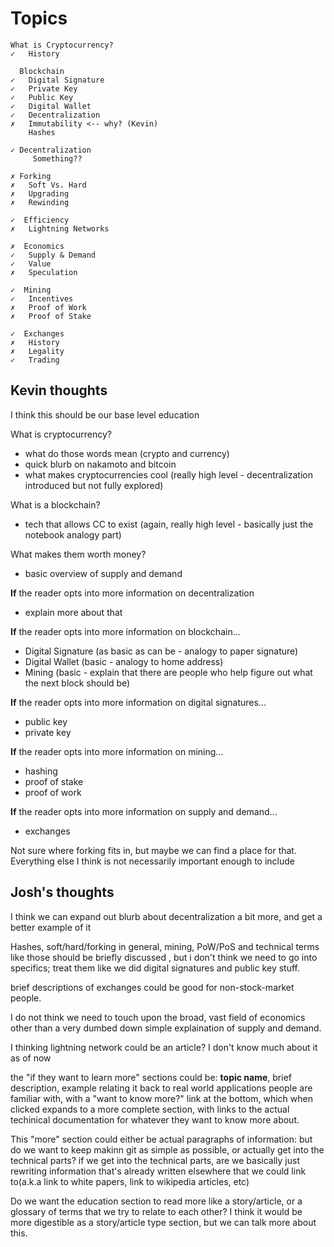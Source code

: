 # Topics
```
What is Cryptocurrency?
✓   History
  
  Blockchain
✓   Digital Signature
✓   Private Key
✓   Public Key
✓   Digital Wallet
✓   Decentralization
✗   Immutability <-- why? (Kevin)
    Hashes

✓ Decentralization
     Something??

✗ Forking
✗   Soft Vs. Hard
✗   Upgrading
✗   Rewinding

✓  Efficiency
✗   Lightning Networks
  
✗  Economics
✓   Supply & Demand
✓   Value
✗   Speculation
    
✓  Mining
✓   Incentives
✗   Proof of Work
✗   Proof of Stake
    
✓  Exchanges
✗   History
✗   Legality
✓   Trading
```



## Kevin thoughts
I think this should be our base level education

What is cryptocurrency?
- what do those words mean (crypto and currency)
- quick blurb on nakamoto and bitcoin
- what makes cryptocurrencies cool (really high level - decentralization introduced but not fully explored)
    
What is a blockchain?
  - tech that allows CC to exist (again, really high level - basically just the notebook analogy part)
    
What makes them worth money?
- basic overview of supply and demand

**If** the reader opts into more information on decentralization
- explain more about that

**If** the reader opts into more information on blockchain...
- Digital Signature (as basic as can be - analogy to paper signature)
- Digital Wallet (basic - analogy to home address)
- Mining (basic - explain that there are people who help figure out what the next block should be)
  
**If** the reader opts into more information on digital signatures...
- public key
- private key
 
**If** the reader opts into more information on mining...
- hashing
- proof of stake
- proof of work
  
**If** the reader opts into more information on supply and demand...
- exchanges
  
Not sure where forking fits in, but maybe we can find a place for that.  Everything else I think is not necessarily important enough to include


## Josh's thoughts
I think we can expand out blurb about decentralization a bit more, and get a better example of it

Hashes, soft/hard/forking in general, mining, PoW/PoS and technical terms like those should be briefly discussed , but i don't think we need to go into specifics; treat them like we did digital signatures and public key stuff.

brief descriptions of exchanges could be good for non-stock-market people.

I do not think we need to touch upon the broad, vast field of economics other than a very dumbed down simple explaination of supply and demand.

I thinking lightning network could be an article? I don't know much about it as of now

the "if they want to learn more" sections could be: **topic name**, brief description, example relating it back to real world applications people are familiar with, with a "want to know more?" link at the bottom, which when clicked expands to a more complete section, with links to the actual techinical documentation for whatever they want to know more about.

This "more" section could either be actual paragraphs of information: but do we want to keep makinn git as simple as possible, or actually get into the technical parts? if we get into the technical parts, are we basically just rewriting information that's already written elsewhere that we could link to(a.k.a link to white papers, link to wikipedia articles, etc)

Do we want the education section to read more like a story/article, or a glossary of terms that we try to relate to each other?  I think it would be more digestible as a story/article type section, but we can talk more about this.
 
